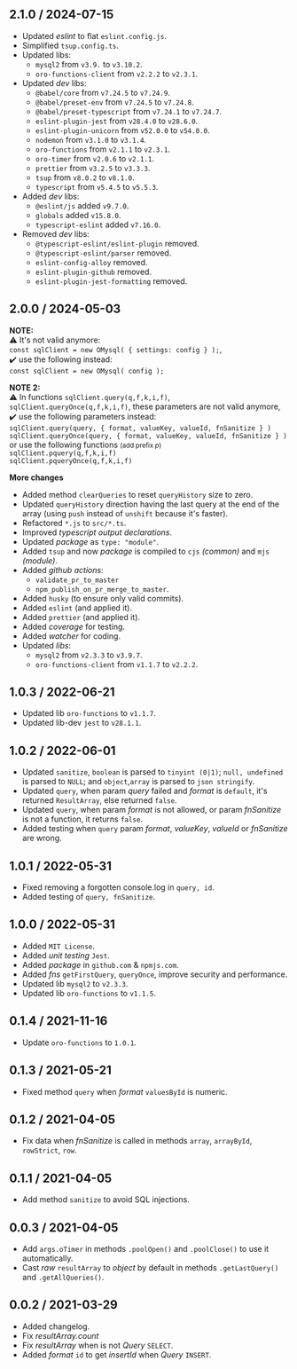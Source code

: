 ## 2.1.0 / 2024-07-15
- Updated *eslint* to flat `eslint.config.js`.
- Simplified `tsup.config.ts`.
- Updated libs:
  - `mysql2` from `v3.9.` to `v3.10.2`.
  - `oro-functions-client` from `v2.2.2` to `v2.3.1`.
- Updated _dev_ libs:
  - `@babel/core` from `v7.24.5` to `v7.24.9`.
  - `@babel/preset-env` from `v7.24.5` to `v7.24.8`.
  - `@babel/preset-typescript` from `v7.24.1` to `v7.24.7`.
  - `eslint-plugin-jest` from `v28.4.0` to `v28.6.0`.
  - `eslint-plugin-unicorn` from `v52.0.0` to `v54.0.0`.
  - `nodemon` from `v3.1.0` to `v3.1.4`.
  - `oro-functions` from `v2.1.1` to `v2.3.1`.
  - `oro-timer` from `v2.0.6` to `v2.1.1`.
  - `prettier` from `v3.2.5` to `v3.3.3`.
  - `tsup` from `v8.0.2` to `v8.1.0`.
  - `typescript` from `v5.4.5` to `v5.5.3`.
- Added _dev_ libs:
  - `@eslint/js` added `v9.7.0`.
  - `globals` added `v15.8.0`.
  - `typescript-eslint` added `v7.16.0`.
- Removed _dev_ libs:
  - `@typescript-eslint/eslint-plugin` removed.
  - `@typescript-eslint/parser` removed.
  - `eslint-config-alloy` removed.
  - `eslint-plugin-github` removed.
  - `eslint-plugin-jest-formatting` removed.

## 2.0.0 / 2024-05-03

**NOTE:**<br>
⚠️ It's not valid anymore:<br>`const sqlClient = new OMysql( { settings: config } );`,<br>
✔️ use the following instead:<br>`const sqlClient = new OMysql( config );`

**NOTE 2:**<br>
⚠️ In functions `sqlClient.query(q,f,k,i,f)`, `sqlClient.queryOnce(q,f,k,i,f)`, these parameters are not valid anymore,<br>
✔️ use the following parameters instead:
<br>`sqlClient.query(query, { format, valueKey, valueId, fnSanitize } )`
<br>`sqlClient.queryOnce(query, { format, valueKey, valueId, fnSanitize } )`
<br>or use the following functions <small>(add prefix _p_)</small>
<br>`sqlClient.pquery(q,f,k,i,f)`
<br>`sqlClient.pqueryOnce(q,f,k,i,f)`

**More changes**

- Added method `clearQueries` to reset `queryHistory` size to zero.
- Updated `queryHistory` direction having the last query at the end of the array (using `push` instead of `unshift` because it's faster).
- Refactored `*.js` to `src/*.ts`.
- Improved _typescript output declarations_.
- Updated _package_ as `type: "module"`.
- Added `tsup` and now _package_ is compiled to `cjs` _(common)_ and `mjs` _(module)_.
- Added _github actions_:
  - `validate_pr_to_master`
  - `npm_publish_on_pr_merge_to_master`.
- Added `husky` (to ensure only valid commits).
- Added `eslint` (and applied it).
- Added `prettier` (and applied it).
- Added _coverage_ for testing.
- Added _watcher_ for coding.
- Updated _libs_:
  - `mysql2` from `v2.3.3` to `v3.9.7`.
  - `oro-functions-client` from `v1.1.7` to `v2.2.2`.

## 1.0.3 / 2022-06-21

- Updated lib `oro-functions` to `v1.1.7`.
- Updated lib-dev `jest` to `v28.1.1`.

## 1.0.2 / 2022-06-01

- Updated `sanitize`, `boolean` is parsed to `tinyint (0|1)`; `null, undefined` is parsed to `NULL`; and `object`,`array` is parsed to `json stringify`.
- Updated `query`, when param _query_ failed and _format_ is `default`, it's returned `ResultArray`, else returned `false`.
- Updated `query`, when param _format_ is not allowed, or param _fnSanitize_ is not a function, it returns `false`.
- Added testing when `query` param _format_, _valueKey_, _valueId_ or _fnSanitize_ are wrong.

## 1.0.1 / 2022-05-31

- Fixed removing a forgotten console.log in `query, id`.
- Added testing of `query, fnSanitize`.

## 1.0.0 / 2022-05-31

- Added `MIT License`.
- Added _unit testing_ `Jest`.
- Added _package_ in `github.com` & `npmjs.com`.
- Added _fns_ `getFirstQuery`, `queryOnce`, improve security and performance.
- Updated lib `mysql2` to `v2.3.3`.
- Updated lib `oro-functions` to `v1.1.5`.

## 0.1.4 / 2021-11-16

- Update `oro-functions` to `1.0.1`.

## 0.1.3 / 2021-05-21

- Fixed method `query` when _format_ `valuesById` is numeric.

## 0.1.2 / 2021-04-05

- Fix data when _fnSanitize_ is called in methods `array`, `arrayById`, `rowStrict`, `row`.

## 0.1.1 / 2021-04-05

- Add method `sanitize` to avoid SQL injections.

## 0.0.3 / 2021-04-05

- Add `args.oTimer` in methods `.poolOpen()` and `.poolClose()` to use it automatically.
- Cast _raw_ `resultArray` to _object_ by default in methods `.getLastQuery()` and `.getAllQueries()`.

## 0.0.2 / 2021-03-29

- Added changelog.
- Fix _resultArray.count_
- Fix _resultArray_ when is not _Query_ `SELECT`.
- Added _format_ `id` to get _insertId_ when _Query_ `INSERT`.
